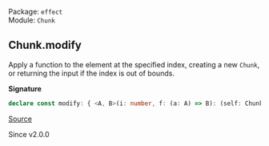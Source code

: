 Package: `effect`<br />
Module: `Chunk`<br />

## Chunk.modify

Apply a function to the element at the specified index, creating a new `Chunk`,
or returning the input if the index is out of bounds.

**Signature**

```ts
declare const modify: { <A, B>(i: number, f: (a: A) => B): (self: Chunk<A>) => Chunk<A | B>; <A, B>(self: Chunk<A>, i: number, f: (a: A) => B): Chunk<A | B>; }
```

[Source](https://github.com/Effect-TS/effect/tree/main/packages/effect/src/Chunk.ts#L1281)

Since v2.0.0